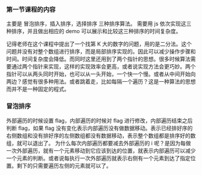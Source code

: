 ### 第一节课程的内容
主要是 冒泡排序，插入排序，选择排序 三种排序算法。
需要用 js 依次实现这三种排序，并且做出相应的 demo 可以展示和比较这三种排序的时间复杂度。

记得老师在这个课程中提出了一个找第 K
大的数字的问题，用的是二分法。这个问题并没有对整个数组进行排序，而是局部排序实现的。因此可以减少操作步骤和时间。时间复杂度会降低。而同时这里还用到了两个指针的思想。很多时候算法需要通过两个指针来实现，这样的实现效率会更高，或者说实现方法会更巧妙。两个指针可以从两头同时开始，也可以从一头开始，一个快一个慢。或者从中间开始向两边？感觉有很多种用法。或者跳着走，比如每隔一个遍历？这是一种算法的思想而并不是一种固定的程式。

### 冒泡排序
外部遍历的时候设置 flag，内部遍历的时候对 flag 进行修改，内部遍历结束之后判断 flag，如果 flag 没有变化表示内部遍历没有做数据移动。表示已经排好序的右侧数组和没有排好序的左侧数组都没有数据移动，表示整个数组都是排序好的数组，就可以退出了。
为什么每次内部遍历都要减去外部遍历的 i 呢？是因为每做一次外部遍历，就有一个元素移动到它应该到达的位置，就表示内部遍历可以减少一个元素的判断。或者说每执行一次外部遍历就表示右侧有一个元素到达了指定位置。剩下的只需要遍历左侧的元素就可以了。
